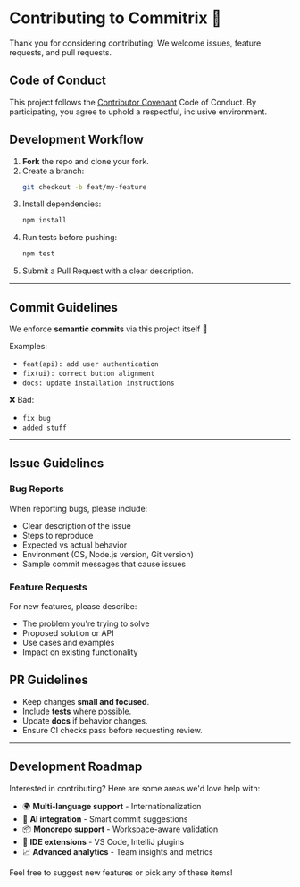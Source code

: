 # Contributing to Commitrix 🤝

Thank you for considering contributing! We welcome issues, feature requests, and pull requests.

## Code of Conduct

This project follows the [Contributor Covenant](https://www.contributor-covenant.org/) Code of Conduct.
By participating, you agree to uphold a respectful, inclusive environment.

## Development Workflow

1. **Fork** the repo and clone your fork.
2. Create a branch:
   ```bash
   git checkout -b feat/my-feature
   ```
3. Install dependencies:
   ```bash
   npm install
   ```
4. Run tests before pushing:
   ```bash
   npm test
   ```
5. Submit a Pull Request with a clear description.

---

## Commit Guidelines

We enforce **semantic commits** via this project itself 🎯

Examples:
- `feat(api): add user authentication`
- `fix(ui): correct button alignment`
- `docs: update installation instructions`

❌ Bad:
- `fix bug`
- `added stuff`

---

## Issue Guidelines

### Bug Reports
When reporting bugs, please include:
- Clear description of the issue
- Steps to reproduce
- Expected vs actual behavior
- Environment (OS, Node.js version, Git version)
- Sample commit messages that cause issues

### Feature Requests
For new features, please describe:
- The problem you're trying to solve
- Proposed solution or API
- Use cases and examples
- Impact on existing functionality

## PR Guidelines

- Keep changes **small and focused**.
- Include **tests** where possible.
- Update **docs** if behavior changes.
- Ensure CI checks pass before requesting review.

---

## Development Roadmap

Interested in contributing? Here are some areas we'd love help with:

- 🌍 **Multi-language support** - Internationalization
- 🤖 **AI integration** - Smart commit suggestions
- 📦 **Monorepo support** - Workspace-aware validation
- 🎨 **IDE extensions** - VS Code, IntelliJ plugins
- 📈 **Advanced analytics** - Team insights and metrics

Feel free to suggest new features or pick any of these items!
